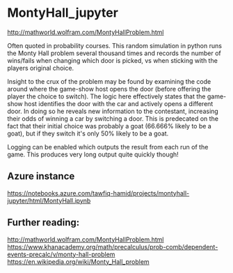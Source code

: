 # MontyHall_jupyter

http://mathworld.wolfram.com/MontyHallProblem.html

Often quoted in probability courses. This random simulation in python runs the Monty Hall problem several thousand times 
and records the number of wins/fails when changing which door is picked, vs when sticking with the players original choice. 

Insight to the crux of the problem may be found by examining the code around where the game-show host opens the door (before 
offering the player the choice to switch). The logic here effectively states that the game-show host identifies the door with 
the car and actively opens a different door. In doing so he reveals new information to the contestant, increasing their odds 
of winning a car by switching a door. This is predecated on the fact that their initial choice was probably a goat (66.666% 
likely to be a goat), but if they switch it's only 50% likely to be a goat.

Logging can be enabled which outputs the result from each run of the game. This produces very long output quite quickly though!

## Azure instance
https://notebooks.azure.com/tawfiq-hamid/projects/montyhall-jupyter/html/MontyHall.ipynb

## Further reading:
http://mathworld.wolfram.com/MontyHallProblem.html
https://www.khanacademy.org/math/precalculus/prob-comb/dependent-events-precalc/v/monty-hall-problem
https://en.wikipedia.org/wiki/Monty_Hall_problem
